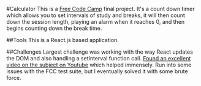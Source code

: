 #Calculator 
This is a [Free Code Camp](https://www.freecodecamp.org/) final project. It's a count down timer which allows you to set
intervals of study and breaks, it will then count down the session length, playing an alarm when it reaches 0, and then 
begins counting down the break time.

##Tools
This is a React.js based application.

##Challenges
Largest challenge was working with the way React updates the DOM and also handling a setInterval function call. [Found an 
excellent video on the subject on Youtube](https://www.youtube.com/watch?v=sWKz9aLovjY) which helped immensely. Run into
some issues with the FCC test suite, but I eventually solved it with some brute force.
